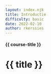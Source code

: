 ```yaml
---
layout: index.njk
title: Introductie
difficulty: basic
date: 2022-02-10
author: rkerssies
---
```


#### {{ course-title }}
# {{ title }}

